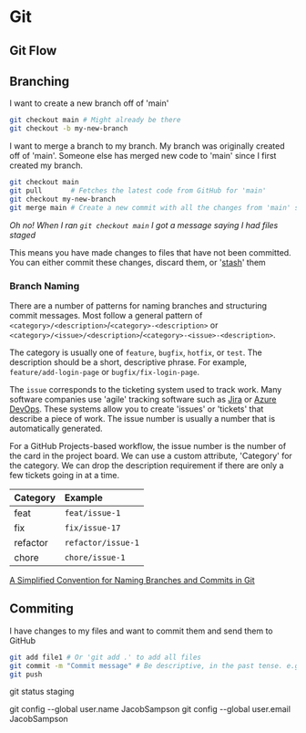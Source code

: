 # Git

## Git Flow

## Branching

I want to create a new branch off of 'main'

```bash
git checkout main # Might already be there
git checkout -b my-new-branch
```

I want to merge a branch to my branch. My branch was originally created off of 'main'. Someone else has merged new code to 'main' since I first created my branch.

```bash
git checkout main
git pull       # Fetches the latest code from GitHub for 'main'
git checkout my-new-branch
git merge main # Create a new commit with all the changes from 'main' since this branch was last created/updated
```

_Oh no! When I ran `git checkout main` I got a message saying I had files staged_

This means you have made changes to files that have not been committed. You can either commit these changes, discard them, or '[stash](https://www.atlassian.com/git/tutorials/saving-changes/git-stash)' them

### Branch Naming

There are a number of patterns for naming branches and structuring commit messages. Most follow a general pattern of `<category>/<description>`/`<category>-<description>` or `<category>/<issue>/<description>`/`<category>-<issue>-<description>`.

The category is usually one of `feature`, `bugfix`, `hotfix`, or `test`. The description should be a short, descriptive phrase. For example, `feature/add-login-page` or `bugfix/fix-login-page`.

The `issue` corresponds to the ticketing system used to track work. Many software companies use 'agile' tracking software such as [Jira](https://www.atlassian.com/software/jira) or [Azure DevOps](https://azure.microsoft.com/en-us/services/devops/). These systems allow you to create 'issues' or 'tickets' that describe a piece of work. The issue number is usually a number that is automatically generated.

For a GitHub Projects-based workflow, the issue number is the number of the card in the project board. We can use a custom attribute, 'Category' for the category. We can drop the description requirement if there are only a few tickets going in at a time.

| Category | Example            |
| :------- | :----------------- |
| feat     | `feat/issue-1`     |
| fix      | `fix/issue-17`     |
| refactor | `refactor/issue-1` |
| chore    | `chore/issue-1`    |

[A Simplified Convention for Naming Branches and Commits in Git](https://dev.to/varbsan/a-simplified-convention-for-naming-branches-and-commits-in-git-il4#:~:text=Branch%20Naming%20Convention&text=A%20git%20branch%20should%20start,bugfix%20%2C%20hotfix%20%2C%20or%20test%20.&text=After%20the%20category%2C%20there%20should,%2C%20just%20add%20no%2Dref%20)

## Commiting

I have changes to my files and want to commit them and send them to GitHub

```bash
git add file1 # Or 'git add .' to add all files
git commit -m "Commit message" # Be descriptive, in the past tense. e.g. 'Removed unused environment variable in Dockerfile'
git push
```

git status
staging

git config --global user.name JacobSampson
git config --global user.email JacobSampson
